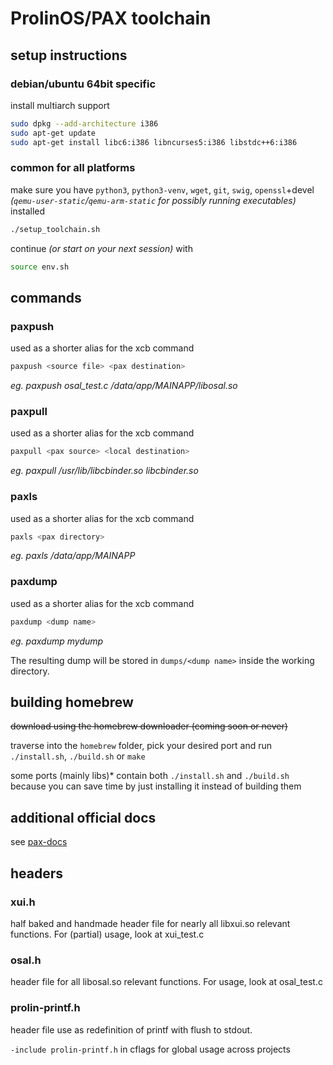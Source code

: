 # ProlinOS/PAX toolchain

## setup instructions
### debian/ubuntu 64bit specific
install multiarch support
```bash
sudo dpkg --add-architecture i386
sudo apt-get update
sudo apt-get install libc6:i386 libncurses5:i386 libstdc++6:i386
```

### common for all platforms
make sure you have `python3`, `python3-venv`, `wget`, `git`, `swig`, `openssl`+devel *(`qemu-user-static`/`qemu-arm-static` for possibly running executables)* installed

```bash
./setup_toolchain.sh
```

continue *(or start on your next session)* with
```bash
source env.sh
```

## commands
### paxpush
used as a shorter alias for the xcb command
```bash
paxpush <source file> <pax destination>
```
*eg. paxpush osal_test.c /data/app/MAINAPP/libosal.so*

### paxpull
used as a shorter alias for the xcb command
```bash
paxpull <pax source> <local destination>
```
*eg. paxpull /usr/lib/libcbinder.so libcbinder.so*

### paxls
used as a shorter alias for the xcb command
```bash
paxls <pax directory>
```
*eg. paxls /data/app/MAINAPP*

### paxdump
used as a shorter alias for the xcb command
```bash
paxdump <dump name>
```
*eg. paxdump mydump*

The resulting dump will be stored in `dumps/<dump name>` inside the working directory.

## building homebrew
~~download using the homebrew downloader (coming soon or never)~~

traverse into the `homebrew` folder, pick your desired port and run `./install.sh`, `./build.sh` or `make`

some ports (mainly libs)* contain both `./install.sh` and `./build.sh` because you can save time by just installing it instead of building them

## additional official docs
see [pax-docs](https://github.com/370network/pax-s920/tree/main/pax-docs)

## headers

### xui.h
half baked and handmade header file for nearly all libxui.so relevant functions. For (partial) usage, look at xui_test.c

### osal.h
header file for all libosal.so relevant functions. For usage, look at osal_test.c

### prolin-printf.h
header file use as redefinition of printf with flush to stdout.

`-include prolin-printf.h` in cflags for global usage across projects
